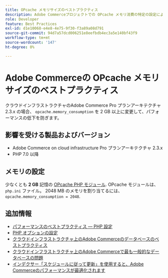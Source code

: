 ```yaml
---
title: OPcache メモリサイズのベストプラクティス
description: Adobe Commerceプロジェクトでの OPcache メモリ消費の特定の設定によるパフォーマンスの低下を回避する方法について説明します。
role: Developer
feature: Best Practices
exl-id: d1e10068-e4e8-4e75-9f30-f3a89a08d791
source-git-commit: 94d7a57dcd006251e8eefbdb4ec3a5e140bf43f9
workflow-type: tm+mt
source-wordcount: '147'
ht-degree: 0%

---
```


# Adobe Commerceの OPcache メモリサイズのベストプラクティス

クラウドインフラストラクチャのAdobe Commerce Pro プランアーキテクチャ 2.3.x の場合、 `opcache.memory_consumption` を 2 GB 以上に変更して、パフォーマンスの低下を防ぎます。

## 影響を受ける製品およびバージョン

* Adobe Commerce on cloud infrastructure Pro プランアーキテクチャ 2.3.x
* PHP 7.0 以降

## メモリの設定

少なくとも **2 GB** 記憶の [OPcache PHP モジュール](https://www.php.net/manual/en/book.opcache.php). OPcache モジュールは、 `php.ini` ファイル。 2048 MB のメモリを割り当てるには、 `opcache.memory_consumption = 2048`.

## 追加情報

* [パフォーマンスのベストプラクティス — PHP 設定](../../../performance/software.md#php-settings)
* [PHP オプションの設定](https://devdocs.magento.com/cloud/project/project-conf-files_magento-app.html#customize-phpini-settings)
* [クラウドインフラストラクチャ上のAdobe Commerceのデータベースのベストプラクティス](database-on-cloud.md)
* [クラウドインフラストラクチャ上のAdobe Commerceで最も一般的なデータベースの問題](../maintenance/resolve-database-performance-issues.md)
* [インデクサー「スケジュールに従って更新」を使用すると、Adobe Commerceのパフォーマンスが最適化されます](../maintenance/indexer-configuration.md)
